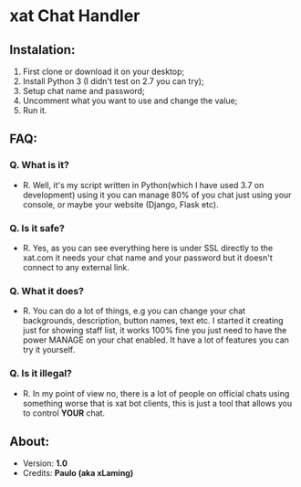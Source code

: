 # xat Chat Handler

## Instalation:
1. First clone or download it on your desktop;
2. Install Python 3 (I didn't test on 2.7 you can try);
3. Setup chat name and password;
4. Uncomment what you want to use and change the value;
5. Run it.

## FAQ:
### Q. What is it?
* R. Well, it's my script written in Python(which I have used 3.7 on development) using it you can manage 80% of you chat just using your console, or maybe your website (Django, Flask etc).

### Q. Is it safe?
* R. Yes, as you can see everything here is under SSL directly to the xat.com it needs your chat name and your password but it doesn't connect to any external link.

### Q. What it does?
* R. You can do a lot of things, e.g you can change your chat backgrounds, description, button names, text etc. I started it creating just for showing staff list, it works 100% fine you just need to have the power MANAGE on your chat enabled. It have a lot of features you can try it yourself.

### Q. Is it illegal?
* R. In my point of view no, there is a lot of people on official chats using something worse that is xat bot clients, this is just a tool that allows you to control **YOUR** chat.

## About:
* Version: **1.0**
* Credits: **Paulo (aka xLaming)**
